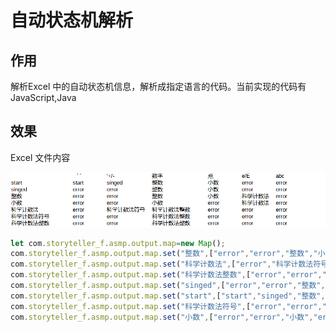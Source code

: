 # 自动状态机解析

## 作用

解析Excel 中的自动状态机信息，解析成指定语言的代码。当前实现的代码有JavaScript,Java

## 效果

Excel 文件内容

![img.png](img.png)

```javascript
let com.storyteller_f.asmp.output.map=new Map();
com.storyteller_f.asmp.output.map.set("整数",["error","error","整数","小数","科学计数法","error"]);
com.storyteller_f.asmp.output.map.set("科学计数法",["error","科学计数法符号","科学计数法整数","error","error","error"]);
com.storyteller_f.asmp.output.map.set("科学计数法整数",["error","error","科学计数法整数","error","error","error"]);
com.storyteller_f.asmp.output.map.set("singed",["error","error","整数","小数","error","error"]);
com.storyteller_f.asmp.output.map.set("start",["start","singed","整数","小数","error","error"]);
com.storyteller_f.asmp.output.map.set("科学计数法符号",["error","error","科学计数法整数","error","error","error"]);
com.storyteller_f.asmp.output.map.set("小数",["error","error","小数","error","科学计数法","error"]);
```